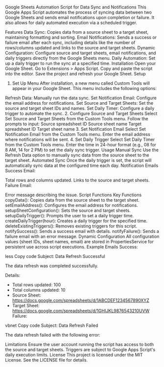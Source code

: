 Google Sheets Automation Script for Data Sync and Notifications
This Google Apps Script automates the process of syncing data between two Google Sheets and sends email notifications upon completion or failure. It also allows for daily automated execution via a scheduled trigger.

Features
Data Sync: Copies data from a source sheet to a target sheet, maintaining formatting and sorting.
Email Notifications: Sends a success or failure email after each sync, including details like the number of rows/columns updated and links to the source and target sheets.
Dynamic Configuration: Configure source and target sheets, email notifications, and daily triggers directly from the Google Sheets menu.
Daily Automation: Set up a daily trigger to run the sync at a specified time.
Installation
Open your Google Sheet.
Go to Extensions > Apps Script.
Copy and paste the script into the editor.
Save the project and refresh your Google Sheet.
Setup
1. Set Up Menu
After installation, a new menu called Custom Tools will appear in your Google Sheet. This menu includes the following options:

Refresh Data: Manually run the data sync.
Set Notification Email: Configure the email address for notifications.
Set Source and Target Sheets: Set the source and target sheet IDs and names.
Set Daily Timer: Configure a daily trigger to automate the sync.
2. Configure Source and Target Sheets
Select Set Source and Target Sheets from the Custom Tools menu.
Follow the prompts to input:
Source spreadsheet ID
Source sheet name
Target spreadsheet ID
Target sheet name
3. Set Notification Email
Select Set Notification Email from the Custom Tools menu.
Enter the email address where notifications will be sent.
4. Set Daily Trigger
Select Set Daily Timer from the Custom Tools menu.
Enter the time in 24-hour format (e.g., 08 for 8 AM, 14 for 2 PM) to set the daily sync trigger.
Usage
Manual Sync
Use the Refresh Data option to manually sync data from the source sheet to the target sheet.
Automated Sync
Once the daily trigger is set, the script will automatically sync data at the configured time each day.
Notification Emails
Success Email:

Total rows and columns updated.
Links to the source and target sheets.
Failure Email:

Error message describing the issue.
Script Functions
Key Functions
copyData(): Copies data from the source sheet to the target sheet.
setEmailAddress(): Configures the email address for notifications.
setupSheetConfiguration(): Sets the source and target sheets.
setupDailyTrigger(): Prompts the user to set a daily trigger time.
createDailyTrigger(hour): Creates a daily trigger for the specified time.
deleteExistingTriggers(): Removes existing triggers for this script.
notifySuccess(): Sends a success email with details.
notifyFailure(): Sends a failure email with an error message.
Dynamic Configuration
All configuration values (sheet IDs, sheet names, email) are stored in PropertiesService for persistent use across script executions.
Example Emails
Success:

less
Copy code
Subject: Data Refresh Successful

The data refresh was completed successfully.

Details:
- Total rows updated: 100
- Total columns updated: 10
- Source Sheet: https://docs.google.com/spreadsheets/d/1ABCDEF1234567890XYZ
- Target Sheet: https://docs.google.com/spreadsheets/d/1GHIJKL9876543210UVW
Failure:

vbnet
Copy code
Subject: Data Refresh Failed

The data refresh failed with the following error:

<Error message>
Limitations
Ensure the user account running the script has access to both the source and target sheets.
Triggers are subject to Google Apps Script's daily execution limits.
License
This project is licensed under the MIT License. See the LICENSE file for details.
